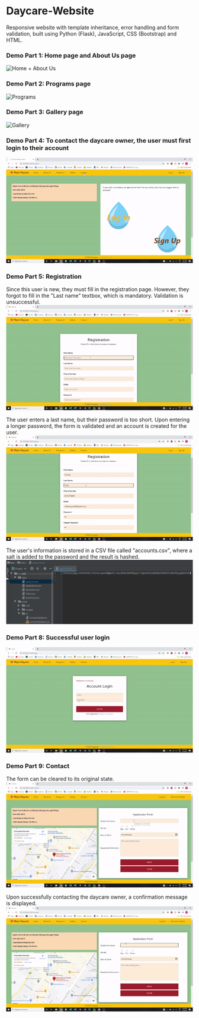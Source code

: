 # Daycare-Website
Responsive website with template inheritance, error handling and form validation, built using Python (Flask), JavaScript, CSS (Bootstrap) and HTML.

### Demo Part 1: Home page and About Us page  
![Home + About Us](images/Home+AboutUs.gif)  
  
### Demo Part 2: Programs page  
![Programs](images/Programs.gif)  
  
### Demo Part 3: Gallery page  
![Gallery](images/Gallery.gif)  
  
### Demo Part 4: To contact the daycare owner, the user must first login to their account  
![NewUser](images/NewUser.gif)  
  
### Demo Part 5: Registration  
  
Since this user is new, they must fill in the registration page. However, they forgot to fill in the "Last name" textbox, which is mandatory. Validation is unsuccessful.  
![Registration Empty Textbox Warning](images/RegistrationEmptyTBWarning.gif)  
  
The user enters a last name, but their password is too short. Upon entering a longer password, the form is validated and an account is created for the user.  
![Registration Password Warning](images/RegistrationPwdWarning.gif)  
  
The user's information is stored in a CSV file called "accounts.csv", where a salt is added to the password and the result is hashed.  
![Account Information](images/AccountInfo.PNG)  
  
### Demo Part 8: Successful user login  
![Login](images/Login.gif)  
  
### Demo Part 9: Contact  
  
The form can be cleared to its original state.  
![Application Clear Form](images/ApplicationClearForm.gif)  
  
Upon successfully contacting the daycare owner, a confirmation message is displayed.  
![Application Done](images/ApplicationDone.gif)  
